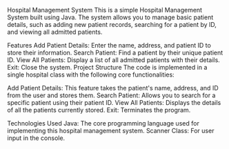 Hospital Management System
This is a simple Hospital Management System built using Java. The system allows you to manage basic patient details, such as adding new patient records, searching for a patient by ID, and viewing all admitted patients.

Features
Add Patient Details: Enter the name, address, and patient ID to store their information.
Search Patient: Find a patient by their unique patient ID.
View All Patients: Display a list of all admitted patients with their details.
Exit: Close the system.
Project Structure
The code is implemented in a single hospital class with the following core functionalities:

Add Patient Details: This feature takes the patient's name, address, and ID from the user and stores them.
Search Patient: Allows you to search for a specific patient using their patient ID.
View All Patients: Displays the details of all the patients currently stored.
Exit: Terminates the program.

Technologies Used
Java: The core programming language used for implementing this hospital management system.
Scanner Class: For user input in the console.
